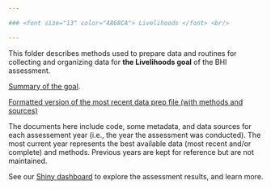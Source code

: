 ```yaml
---

### <font size="13" color="4A68CA"> Livelihoods </font> <br/>

---
```


This folder describes methods used to prepare data and routines for collecting and organizing data for **the Livelihoods goal** of the BHI assessment.

[Summary of the goal](https://github.com/OHI-Baltic/bhi-prep/tree/master/supplement/goal_summaries/LIV.Rmd). 

[Formatted version of the most recent data prep file (with methods and sources)](https://github.com/OHI-Baltic/bhi-prep/tree/master/prep/LIV/v2021/liv_prep.md)

The documents here include code, some metadata, and data sources for each assessement year (i.e., the year the assessment was conducted). The most current year represents the best available data (most recent and/or complete) and methods. Previous years are kept for reference but are not maintained.

See our [Shiny dashboard](https://baltic-ohi.shinyapps.io/dashboard/) to explore the assessment results, and learn more.

